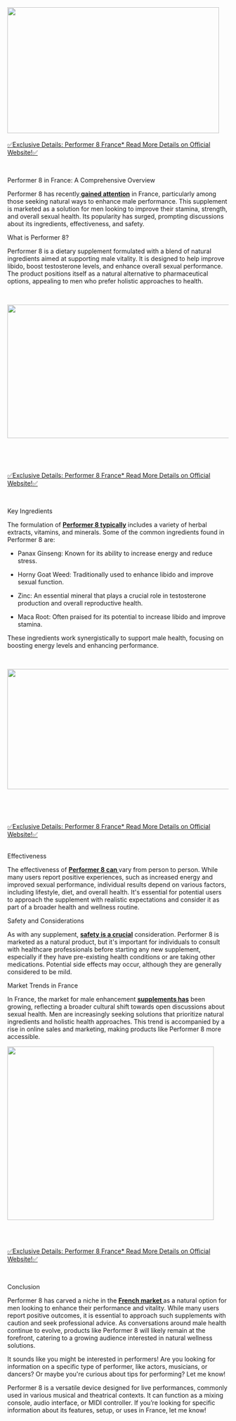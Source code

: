 <div class="separator"><a href="https://getdeal24x7.com/performer-8-fr-buy"><img src="https://blogger.googleusercontent.com/img/b/R29vZ2xl/AVvXsEi-Cdy7hsXzphrs9gBYGoXoJ3Jw_NVnn1wnFshXnPiZMmYWBwY-4GYMsiE19MojwojQFqIN2yeH8HF_s2ESsS7iUxcSuBczs2Sl_WFDzT-6hIuB07RxBp2CJsNgd2Ix5-NzBdr2DIvvEIcvvJRKXfVjsOSCmiSc3CSSTOy9qpAazz5UokapOHwZXKgeaChT/w482-h286/3-Bottles.webp" alt="" width="482" height="286" border="0" data-original-height="689" data-original-width="909" /></a></div>
<div class="separator">&nbsp;</div>
<div class="separator"><a href="https://getdeal24x7.com/performer-8-fr-buy">✅Exclusive Details: Performer 8 France* Read More Details on Official Website!✅</a></div>
<p>&nbsp;</p>
<p>Performer 8 in France: A Comprehensive Overview</p>
<p>Performer 8 has recently<a href="https://www.facebook.com/Performer8France/"><strong> gained attention</strong></a> in France, particularly among those seeking natural ways to enhance male performance. This supplement is marketed as a solution for men looking to improve their stamina, strength, and overall sexual health. Its popularity has surged, prompting discussions about its ingredients, effectiveness, and safety.</p>
<p>What is Performer 8?</p>
<p>Performer 8 is a dietary supplement formulated with a blend of natural ingredients aimed at supporting male vitality. It is designed to help improve libido, boost testosterone levels, and enhance overall sexual performance. The product positions itself as a natural alternative to pharmaceutical options, appealing to men who prefer holistic approaches to health.</p>
<p>&nbsp;</p>
<div class="separator"><a href="https://getdeal24x7.com/performer-8-fr-buy"><img src="https://blogger.googleusercontent.com/img/b/R29vZ2xl/AVvXsEhmANT95Jphi5FlOyggQo2FpoCk90U5AkUuaQ6W-XrT1zi9_2dqPIiumta7HPbyZ4g93WxiZ3QwYmZS4m4V6Kxv7ftEywr7K4wc6wqq4juWbO4-8jT_Sugp2cu72sjUT0eyLwvRNTBVdBjgfvdM4szmKAwJiAs1b-hja0hF7WwLGzxPTzACgRoC0DHP0vXH/w511-h303/performer_8_avis_et_test_integral_1e6ce45c38.jpg" alt="" width="511" height="303" border="0" data-original-height="833" data-original-width="1250" /></a></div>
<p>&nbsp;</p>
<p>&nbsp;</p>
<p><a href="https://getdeal24x7.com/performer-8-fr-buy">✅Exclusive Details: Performer 8 France* Read More Details on Official Website!✅</a></p>
<p>&nbsp;</p>
<p>Key Ingredients</p>
<p>The formulation of <strong><a href="https://www.facebook.com/Performer8France/">Performer 8 typically</a></strong> includes a variety of herbal extracts, vitamins, and minerals. Some of the common ingredients found in Performer 8 are:</p>
<ul>
<li>
<p>Panax Ginseng: Known for its ability to increase energy and reduce stress.</p>
</li>
<li>
<p>Horny Goat Weed: Traditionally used to enhance libido and improve sexual function.</p>
</li>
<li>
<p>Zinc: An essential mineral that plays a crucial role in testosterone production and overall reproductive health.</p>
</li>
<li>
<p>Maca Root: Often praised for its potential to increase libido and improve stamina.</p>
</li>
</ul>
<p>These ingredients work synergistically to support male health, focusing on boosting energy levels and enhancing performance.</p>
<p>&nbsp;</p>
<div class="separator"><a href="https://getdeal24x7.com/performer-8-fr-buy"><img src="https://blogger.googleusercontent.com/img/b/R29vZ2xl/AVvXsEgMrmuq3D3a43NpjanCP-MwEQGYnr_rGKZi6HqvLbJISzVfmrQI-YKay_8but2J8AWELGZxe_RR66OhhFyvvQjl7Wq9exnu6tlpMBNe_zUlP9obvmkrEVfFFUiBJQXLMd7KUmCkRb_N83WozlOj9eQxzMoIYQZ4ugn3NoTI-YhV79coc3YkUlvJv-e4pIoR/w507-h273/performer-8-avis.jpg" alt="" width="507" height="273" border="0" data-original-height="988" data-original-width="1760" /></a></div>
<p>&nbsp;</p>
<div>&nbsp;</div>
<p><a href="https://getdeal24x7.com/performer-8-fr-buy">✅Exclusive Details: Performer 8 France* Read More Details on Official Website!✅</a><br /><br /></p>
<p>Effectiveness</p>
<p>The effectiveness of <strong><a href="https://www.facebook.com/Performer8France/">Performer 8 can </a></strong>vary from person to person. While many users report positive experiences, such as increased energy and improved sexual performance, individual results depend on various factors, including lifestyle, diet, and overall health. It's essential for potential users to approach the supplement with realistic expectations and consider it as part of a broader health and wellness routine.</p>
<p>Safety and Considerations</p>
<p>As with any supplement, <strong><a href="https://www.facebook.com/Performer8France/">safety is a crucial</a></strong> consideration. Performer 8 is marketed as a natural product, but it's important for individuals to consult with healthcare professionals before starting any new supplement, especially if they have pre-existing health conditions or are taking other medications. Potential side effects may occur, although they are generally considered to be mild.</p>
<p>Market Trends in France</p>
<p>In France, the market for male enhancement <strong><a href="https://www.facebook.com/Performer8France/">supplements has</a></strong> been growing, reflecting a broader cultural shift towards open discussions about sexual health. Men are increasingly seeking solutions that prioritize natural ingredients and holistic health approaches. This trend is accompanied by a rise in online sales and marketing, making products like Performer 8 more accessible.</p>
<div class="separator"><a href="https://getdeal24x7.com/performer-8-fr-buy"><img src="https://blogger.googleusercontent.com/img/b/R29vZ2xl/AVvXsEieZOaQtcva-eQOlPA9wjgSvVP_MFsVWLNx_5MA8yFaKeLtL-Sk2X6dzWgChdAAmchmjZt4a7QffyciHTY0X8uPY7209_af7Iw6MbgzDWbHlag4m7k-A8S1VSr96HU9Dx8gYRMAB6lcQJ3w_o0jLtItZe6QGMAQ2WUgvTmCy_7rpnGFm8cAED6AtzjtarNZ/w470-h394/51QOJF4duLL._AC_SL1000_.jpg" alt="" width="470" height="394" border="0" data-original-height="732" data-original-width="593" /></a></div>
<div>&nbsp;</div>
<p>&nbsp;</p>
<p><a href="https://getdeal24x7.com/performer-8-fr-buy">✅Exclusive Details: Performer 8 France* Read More Details on Official Website!✅</a></p>
<p>&nbsp;</p>
<p>Conclusion</p>
<p>Performer 8 has carved a niche in the <strong><a href="https://www.facebook.com/Performer8France/">French market </a></strong>as a natural option for men looking to enhance their performance and vitality. While many users report positive outcomes, it is essential to approach such supplements with caution and seek professional advice. As conversations around male health continue to evolve, products like Performer 8 will likely remain at the forefront, catering to a growing audience interested in natural wellness solutions.</p>
<p>It sounds like you might be interested in performers! Are you looking for information on a specific type of performer, like actors, musicians, or dancers? Or maybe you're curious about tips for performing? Let me know!</p>
<p>Performer 8 is a versatile device designed for live performances, commonly used in various musical and theatrical contexts. It can function as a mixing console, audio interface, or MIDI controller. If you&rsquo;re looking for specific information about its features, setup, or uses in France, let me know!&nbsp;</p>
